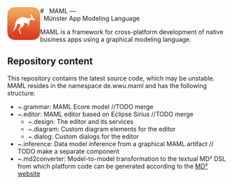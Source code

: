 <img src="MAML_logo.png" width="75" align="left">
# &nbsp; MAML &#8212; <br /> &nbsp; Münster App Modeling Language

MAML is a framework for cross-platform development of native business apps using a graphical modeling language.

## Repository content
This repository contains the latest source code, which may be unstable.
MAML resides in the namespace de.wwu.maml and has the following structure:

* ~.grammar: MAML Ecore model //TODO merge
* ~.editor: MAML editor based on Eclipse Sirius //TODO merge
  * ~.design: The editor and its services
  * ~.diagram: Custom diagram elements for the editor
  * ~.dialog: Custom dialogs for the editor
* ~.inference: Data model inference from a graphical MAML artifact // TODO make a separate component
* ~.md2converter: Model-to-model transformation to the textual MD² DSL from which platform code can be generated according to the [MD² website](http://wwu-pi.github.io/md2-web/)
